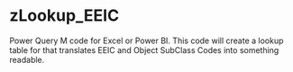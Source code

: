 # zLookup_EEIC
Power Query M code for Excel or Power BI. This code will create a lookup table for that translates EEIC and Object SubClass Codes into something readable.
